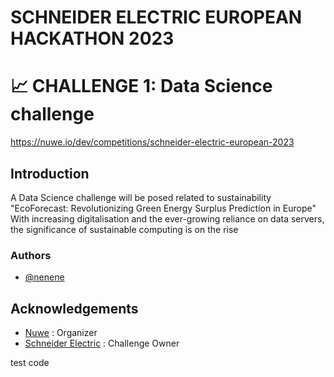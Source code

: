 # SCHNEIDER ELECTRIC EUROPEAN HACKATHON 2023

# 📈 CHALLENGE 1: Data Science challenge

https://nuwe.io/dev/competitions/schneider-electric-european-2023


## Introduction

A Data Science challenge will be posed related to sustainability
 "EcoForecast: Revolutionizing Green Energy Surplus Prediction in Europe" 
 With increasing digitalisation and the ever-growing reliance on data servers, the significance of sustainable computing is on the rise

### Authors

- [@nenene](https://github.com/nenene1812)

## Acknowledgements

- [Nuwe](https://nuwe.io/) : Organizer 
- [Schneider Electric](https://www.se.com/ww/en/) : Challenge Owner

test code 